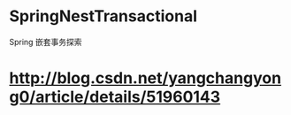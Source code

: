 # SpringNestTransactional
Spring 嵌套事务探索

# http://blog.csdn.net/yangchangyong0/article/details/51960143
